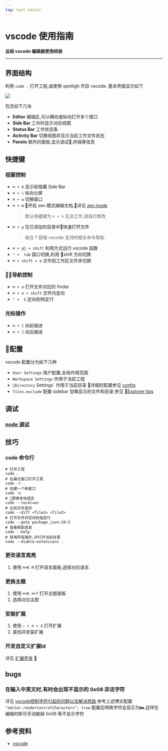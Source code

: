 ```yaml
---
tag: tool editor
---
```

# vscode 使用指南

**总结 vscode 编辑器使用经验**

----------


## 界面结构
利用 `code .` 打开工程,或使用 spotligh 开启 vscode.
基本界面显示如下

![](https://code.visualstudio.com/assets/docs/getstarted/userinterface/hero.png)






包含如下几块

* **Editor** 编辑区,可以横向或纵向打开多个窗口
* **Side Bar** 工作时显示对应视图
* **Status Bar** 工作状态条
* **Activity Bar** 切换视图并显示当前工作文件状态
* **Panels** 额外的面板,显示调试,终端等信息

## 快捷键
### 视窗控制
* `⌘ + b` 显示和隐藏 Side Bar
* `⌘ + \` 纵向分屏
* `⌘ + w` 切换窗口
* `⌘ + m` 开启 zen 模式编辑文档,详见 [zen mode](https://code.visualstudio.com/docs/getstarted/userinterface#_zen-mode)
    > 默认快捷键为 `⌘ + k` 无法工作,请自行修改
* `⌘ + p` 在已添加的目录中快速打开文件
    > 结合 ? 获取 vscode 支持的相关命令帮助
* `⌘ + p + shift` 利用方式运行 vscode 函数
* `⌃ +  tab` 窗口切换,利用 shift 方向切换
* `⌘ + shift + e` 文件到工作区文件夹切换

### 导航控制
* `⌘ + o` 打开文件对应的 finder
* `⌘ + o + shift` 文件内定向
* `⌃ +  G` 定向到特定行


### 光标操作
* `⌘ + [` 向前缩进
* `⌘ + ]` 向后缩进

## 配置
vscode 配置分为如下几种
* `User Settings` 用户配置,全局作用范围
* `Workspace Settings` 作用于当前工程
* `Directory` Settings` 作用于当前目录
详细的配置参见 [config](https://code.visualstudio.com/docs/getstarted/settings#_default-settings)
* `files.exclude`  配置 sidebar 忽略显示的文件和目录,参见 [Explorer tips](https://code.visualstudio.com/docs/getstarted/userinterface#_explorer)

## 调试
### [node 调试](https://code.visualstudio.com/docs/nodejs/nodejs-tutorial)




## 技巧
### code 命令行

```shell
# 打开工程
code .
# 在最近窗口打开工程
code -r .
# 创建一个新窗口
code -n 
# 更换本地语言
code --local=es
# 比较文件差异
code --diff <file1> <file2>
# 打开文件并定向到指定行
code --goto package.json:10:5
# 查看帮助信息
code --help
# 禁用所有插件,并打开当前目录
code --diable-extensions .
```

### 更改语言高亮
1. 使用 `⌘+K M` 打开语言面板,选择对应语言.

### 更换主题
1. 使用 `⌘+K ⌘+T` 打开主题面板
2. 选择对应主题

### 安装扩展
1. 使用 `⇧ + ⌘ + X` 打开扩展
2. 查找并安装扩展 


### 开发自定义扩展ld
详见 [扩展开发](https://code.visualstudio.com/docs/getstarted/tips-and-tricks#_creating-my-own-extension) 


## bugs
### 在输入中英文时,有时会出现不显示的 0x08 非法字符
详见 [vscode控制字符引起的问题以及解决思路](https://segmentfault.com/a/1190000013357949?utm_source=tag-newest).参考上述博文配置 `"editor.renderControlCharacters": true` 
配置后特殊字符会显示为<small style="font-weight:900">bs</small>.这样在编辑时即可手动删掉 0x08 等不显示字符

## 参考资料

* [vscode](https://code.visualstudio.com/docs)          